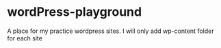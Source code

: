 # wordPress-playground
A place for my practice wordpress sites.
I will only add wp-content folder for each site
